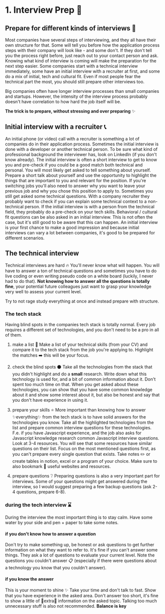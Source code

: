 # 1. Interview Prep :microphone:


## Prepare for different kinds of interviews :crystal_ball:
Most companies have several steps of interviewing, and they all have their own structure for that. 
Some will tell you before how the application process steps with their company will look like -  and some don't.
If they don't tell you the process right before, just reach out to your contact person and ask.
Knowing what kind of interview is coming will make the preparation for the next step easier.
Some companies start with a technical interview immediately, some have an initial interview with a recruiter
at first, and some do a mix of initial, tech and cultural fit.
Even if most people fear the technical part the most, you should still prepare other interviews too.

Big companies often have longer interview processes than small companies and startups. However, the intensity
of the interview process probably doesn't have correlation to how hard the job itself will be.

**The trick is to prepare, without stressing and over preparing** :sparkles:

## Initial interview with a recruiter :telephone_receiver:
An initial phone (or video) call with a recruiter is something a lot of companies do in their application process.
Sometimes the initial interview is done with a developer or another technical person. To be sure what kind
of professional background the interviewer has, look on LinkedIn (if you don't know already).
The initial interview is often a short interview to get to know you and pre-check if you could be a good match both technical
and personal. You will most likely get asked to tell something about yourself. Prepare a short talk about yourself and use
the opportunity to highlight the things that are important to you and relevant for the position.
If you're switching jobs you'll also need to answer why you want to leave your previous job and why you chose this
position to apply to. Sometimes you still get asked some technical questions. With a company recruiter they probably
want to check if you can explain some technical context to a non-technical person. If the initial interview
is with a person from the technical field, they probably do a pre-check on your tech skills.
Behavioral / cultural fit questions can be also asked in an initial interview. This is not often the case, but it's still
good to be aware that this can happen.
An initial interview is your first chance to make a good impression and because initial interviews can vary a lot
between companies, it's good to be prepared for different scenarios.


## The technical interview

Technical interviews are hard :fire:
You'll never know what will happen. You will have to answer a ton of technical questions and sometimes 
you have to do live coding or even writing pseudo code on a white board (luckily, I never had to do that).
**Not knowing how to answer all the questions is totally fine**, your potential future colleagues just want
to grasp your knowledge very well to assess your current level.

Try to not rage study everything at once and instead prepare with structure.

### The tech stack
Having blind spots in the companies tech stack is totally normal. Every job requires a different set of technologies,
and you don't need to be a pro in all of them.

1. make a list :memo:
Make a list of your technical skills (from your CV) and compare it to the tech stack from the job you're applying to.
Highlight the matches :arrow_right: this will be your focus.
   
2. check the blind spots :black_circle:
Take all the technologies from the stack that you didn't highlight and do a **small**
research. Write down what this technology is used for, and a bit of common information about it.
Don't spent too much time on that. When you get asked about these technologies, you can
show that you have some common knowledge about it and show some interest about it, but also be honest and
say that you don't have experience in using it. 
   
3. prepare your skills :star:
More important than knowing how to answer :sparkles:everything:sparkles: from the tech stack is to have solid
answers for the technologies you know. Take all the highlighted technologies from the list and prepare common
interview questions for these technologies.
F.e. if you have Javascript experience, and the job also asks for Javascript knowledge research
common Javascript interview questions. Look at 3-4 resources. You will see that some resources have similar
questions on their list. Focus on the most mentioned questions first, as you can't prepare every single
question that exists. Take notes :pencil2: or create tables in notion, excel or a program of your choice.
Make sure to also bookmark :pushpin: useful websites and resources.   
   
4. prepare questions :grey_question:
Preparing questions is also a very important part for interviews. Some of your questions might
get answered during the interview, so I would suggest preparing a few backup questions (ask 2-4 questions, prepare 6-8).   

   
### during the tech interview :hourglass:

During the interview the most important thing is to stay calm. Have some water by your side and pen + paper
to take some notes. 

#### if you don't know how to answer a question
Don't try to make something up, be honest or ask questions to get further information on what they want to refer to.
It's fine if you can't answer some things. They ask a lot of questions to evaluate your current level.
Note the questions you couldn't answer :clipboard: (especially if there were questions about a technology you know
that you couldn't answer).

#### if you know the answer
This is your moment to shine :sparkles:
Take your time and don't talk to fast. Show that you have experience in the asked area.
Don't answer too short, it's fine to show a little of :sparkler:extra:sparkler: information on the asked topic.
Talking too much unnecessary stuff is also not recommended. **Balance is key**









   




